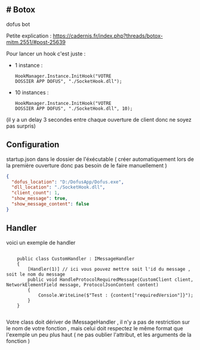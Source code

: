 <h2># Botox</h2>
dofus bot

Petite explication : https://cadernis.fr/index.php?threads/botox-mitm.2551/#post-25639

Pour lancer un hook c'est juste : </br>
  - 1 instance : <pre><code class='language-cs'>HookManager.Instance.InitHook("VOTRE DOSSIER APP DOFUS", "./SocketHook.dll");</code></pre> 
  
  - 10 instances : <pre><code class='language-cs'>HookManager.Instance.InitHook("VOTRE DOSSIER APP DOFUS", "./SocketHook.dll", 10); </code></pre> 
  
  (il y a un delay 3 secondes entre chaque ouverture de client donc ne soyez pas surpris) </br> 

<h2> Configuration </h2>

startup.json dans le dossier de l'éxécutable ( créer automatiquement lors de la première ouverture donc pas besoin de le faire manuellement )
```json
{
  "dofus_location": "D:/DofusApp/Dofus.exe",
  "dll_location": "./SocketHook.dll",
  "client_count": 1,
  "show_message": true,
  "show_message_content": false
}
```

<h2> Handler </h2>

voici un exemple de handler

<pre><code class='language-cs'>
    public class CustomHandler : IMessageHandler
    {
        [Handler(1)] // ici vous pouvez mettre soit l'id du message , soit le nom du message
        public void HandleProtocolRequiredMessage(CustomClient client, NetworkElementField message, ProtocolJsonContent content)
        {
            Console.WriteLine($"Test : {content["requiredVersion"]}");
        }
    }
    </code></pre> 

Votre class doit dériver de IMessageHandler , il n'y a pas de restriction sur le nom de votre fonction , mais celui doit respectez le même format que l'exemple un peu plus haut ( ne pas oublier l'attribut, et les arguments de la fonction )
